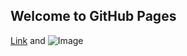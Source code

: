 ## Welcome to GitHub Pages

[Link](https://drawgon.github.io/) and ![Image](https://drawgon.github.io/avatar.png)
